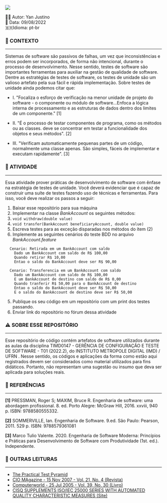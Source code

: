 ![](https://img.shields.io/static/v1?label=ACTIVITY&message=CONSTRUCTION-TESTES&color=<COLOR>)

✍🏽 Autor: Yan Justino  
📅 Data: 09/08/2022  
🇧🇷Idioma:  pt-br

### 📌 CONTEXTO

---

Sistemas de software são passivos de falhas, um vez que inconsistências e erros podem ser incorporados, de forma não
intencional, durante o processo de desenvolvimento. Nesse sentido, testes de software são importantes ferramentas para
auxiliar na gestão de qualidade de software. Dentre as estratégias de testes de software, os testes de unidade são um valioso
artefato pela sua fácil e rápida implementação. Sobre testes de unidade ainda podemos citar que:

- I. "Focaliza o esforço de verificação na menor unidade de projeto do software - o componente ou módulo de software...Enfoca
  a lógica interna de processamento e as estruturas de dados dentro dos limites de um componente." [1]


- II. "É o processo de testar componentes de programa, como os métodos ou as classes. deve se concentrar em testar a
  funcionalidade dos objetos e seus métodos". [2]


- III. "Verificam automaticamente pequenas partes de um código, normalmente uma classe apenas.
  São simples, fáceis de implementar e executam rapidamente". [3]

### 📗 ATIVIDADE

---

Essa atividade prover práticas de desenvolvimento de software com ênfase na estratégia de testes de unidade. Você deverá
evidenciar que é capaz de construir uma suíte de testes fazendo uso de técnicas e ferramentas. Para isso, você deve
realizar os passos a seguir:

1. Baixar esse repositório para sua máquina
2. Implementar na classe _BankAccount_ os seguintes métodos:
  3. `void withdraw(double value)`
  4. `void transfer(BankAccount beneficiaryAccount, double value)`
5. Escreva testes para as exceção disparadas nos métodos do ítem (2)
7. Implemente as seguintes cenários do teste BDD no arquivo _BankAccount.feature_

```
  Cenario: Retirada em um BankAccount com saldo
    Dado um BankAccount com saldo de R$ 100,00
    Quando retirar R$ 10,00
    Entao o saldo do BankAccount deve ser R$ 90,00

  Cenario: Transferencia em um BankAccount com saldo
    Dado um BankAccount com saldo de R$ 100,00
    E um BankAccount de destino com saldo de R$ 0,00
    Quando tranferir R$ 50,00 para o BankAccount de destino
    Entao o saldo do BankAccount deve ser R$ 50,00
    E o saldo do BankAccount de destino deve ser R$ 50,00
```

5. Publique os seu código em um repositório com um print dos testes passando.
6. Enviar link do repositório no fórum dessa atividade

### ⚠️ SOBRE ESSE REPOSITÓRIO

---

Esse repositório de código contém artefatos de software utilizados durante as
aulas da disciplina TIMD0147 - GERÊNCIA DE CONFIGURAÇÃO E TESTE DE SOFTWARE - T01 (2022.2), do INSTITUTO METROPOLE DIGITAL (IMD) / UFRN
. Nesse sentido, os códigos e aplicações da forma como estão aqui registrados devem ser
considerados como material utilizados para fins didáticos. Portanto, não representam uma sugestão ou insumo
que deva ser aplicada para soluções reais.

### 📖 REFERÊNCIAS

---

**[1]** PRESSMAN, Roger S; MAXIM, Bruce R. Engenharia de software: uma abordagem profissional. 8. ed. Porto Alegre: McGraw Hill, 2016. xxviii, 940 p. ISBN: 9788580555332.

**[2]** SOMMERVILLE, Ian. Engenharia de Software. 9.ed. São Paulo: Pearson, 2011. 529 p. ISBN: 9788579361081

**[3]** Marco Tulio Valente. 2020. Engenharia de Software Moderna: Princípios e Práticas para Desenvolvimento de Software com Produtividade (1st. ed.). Independente.

### 🔗 OUTRAS LEITURAS

---

- [The Practical Test Pyramid](https://martinfowler.com/articles/practical-test-pyramid.html)
- [CIO MAgazine - 15 Nov 2007 - Vol. 21, No. 4  (Revista)](https://books.google.com.br/books?id=YgoAAAAAMBAJ&lpg=PP1&pg=PP1#v=onepage&q&f=false)
- [Computerworld - 25 Jul 2005 - Vol. 39, No. 30  (Livro)](https://books.google.com.br/books?id=cPtooiQepS0C&printsec=frontcover#v=onepage&q&f=false)
- [CISQ SUPPLEMENTS ISO/IEC 25000 SERIES WITH AUTOMATED QUALITY CHARACTERISTIC MEASURES (Site)](https://www.it-cisq.org/cisq-supplements-isoiec-25000-series-with-automated-quality-characteristic-measures/)


